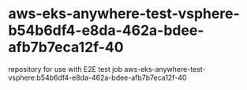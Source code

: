# aws-eks-anywhere-test-vsphere-b54b6df4-e8da-462a-bdee-afb7b7eca12f-40
repository for use with E2E test job aws-eks-anywhere-test-vsphere:b54b6df4-e8da-462a-bdee-afb7b7eca12f-40
